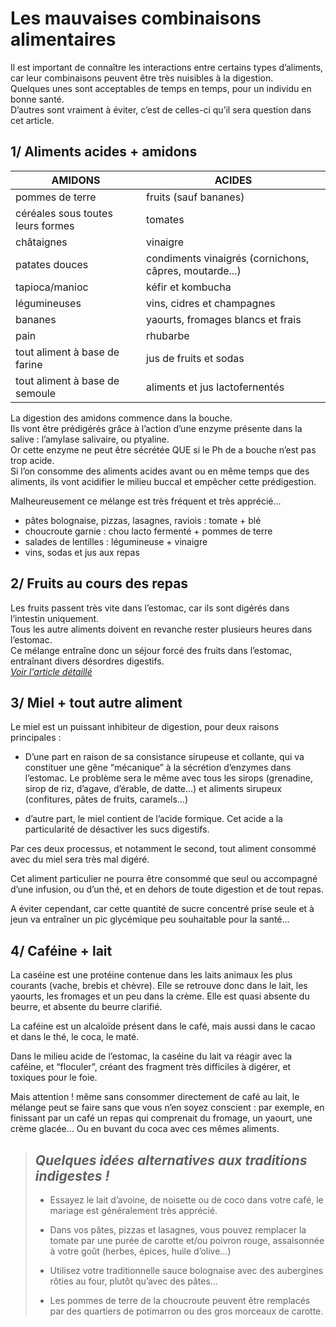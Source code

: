 # Les mauvaises combinaisons alimentaires

Il est important de connaître les interactions entre certains types d’aliments, car leur combinaisons peuvent être très nuisibles à la digestion.  
Quelques unes sont acceptables de temps en temps, pour un  individu en bonne santé.  
D’autres sont vraiment à éviter, c’est de celles-ci qu’il sera question dans cet article.  



## 1/ Aliments acides + amidons

| AMIDONS | ACIDES |
|--------|-------|
| pommes de terre | fruits (sauf bananes) |
| céréales sous toutes leurs formes | tomates |
| châtaignes | vinaigre |
| patates douces | condiments vinaigrés (cornichons, câpres, moutarde...) |
| tapioca/manioc | kéfir et kombucha |
| légumineuses | vins, cidres et champagnes |
| bananes | yaourts, fromages blancs et frais |
| pain | rhubarbe |
| tout aliment à base de farine | jus de fruits et sodas |
| tout aliment à base de semoule| aliments et jus lactofernentés |

La digestion des amidons commence dans la bouche.  
Ils vont être prédigérés grâce à l’action d’une enzyme présente dans la salive : l’amylase salivaire, ou ptyaline.  
Or cette enzyme ne peut être sécrétée QUE si le Ph de a bouche n’est pas trop acide.  
Si l’on consomme des aliments acides avant ou en même temps que des aliments, ils vont acidifier le milieu buccal et empêcher cette prédigestion.  

Malheureusement ce mélange est très fréquent et très apprécié…
 - pâtes bolognaise, pizzas, lasagnes, raviois : tomate + blé
 - choucroute garnie : chou lacto fermenté + pommes de terre
 - salades de lentilles : légumineuse + vinaigre
 - vins, sodas et jus aux repas
 
 

## 2/ Fruits au cours des repas
 
 Les fruits passent très vite dans l’estomac, car ils sont digérés dans l’intestin uniquement.   
 Tous les autre aliments doivent en revanche rester plusieurs heures dans l’estomac.  
 Ce mélange entraîne donc un séjour forcé des fruits dans l’estomac, entraînant divers désordres digestifs.  
 [_Voir l'article détaillé_](https://elsamorand.github.io/article/prudence-avec-les-fruits-2)
 


## 3/ Miel + tout autre aliment
 
 Le miel est un puissant inhibiteur de digestion, pour deux raisons principales :
 
 - D’une part en raison de sa consistance sirupeuse et collante, qui va constituer une gêne “mécanique” à la sécrétion d’enzymes dans l’estomac. Le problème sera le même avec tous les sirops (grenadine, sirop de riz, d’agave, d’érable, de datte…) et aliments sirupeux (confitures, pâtes de fruits, caramels…)  
 
 - d’autre part, le miel contient de l’acide formique. Cet acide a la particularité de désactiver les sucs digestifs. 

Par ces deux processus, et notamment le second, tout aliment consommé avec du miel sera très mal digéré.

Cet aliment particulier ne pourra être consommé que seul ou accompagné d’une infusion, ou d’un thé, et en dehors de toute digestion et de tout repas.

A éviter cependant, car cette quantité de sucre concentré prise seule et à jeun va entraîner un pic glycémique peu souhaitable pour la santé…



## 4/ Caféine + lait 

La caséine est une protéine contenue dans les laits animaux les plus courants (vache, brebis et chèvre). Elle se retrouve donc dans le lait, les yaourts, les fromages et un peu dans la crème. Elle est quasi absente du beurre, et absente du beurre clarifié.

La caféine est un alcaloïde présent dans le café, mais aussi dans le cacao et dans le thé, le coca, le maté.

Dans le milieu acide de l’estomac, la caséine du lait va réagir avec la caféine, et “floculer”, créant des fragment très difficiles à digérer, et toxiques pour le foie.

Mais attention ! même sans consommer directement de café au lait, le mélange peut se faire sans que vous n’en soyez conscient :
par exemple, en finissant par un café un repas qui comprenait du fromage, un yaourt, une crème glacée… Ou en buvant du coca avec ces mêmes aliments.




> ## _Quelques idées alternatives aux traditions indigestes !_
>
>  - Essayez le lait d’avoine, de noisette ou de coco dans votre café, le mariage est généralement très apprécié.
> 
>  - Dans vos pâtes, pizzas et lasagnes, vous pouvez remplacer la tomate par une purée de carotte et/ou poivron rouge, assaisonnée à votre goût (herbes, épices, huile d’olive…)
>
>  - Utilisez votre traditionnelle sauce bolognaise avec des aubergines rôties au four, plutôt qu’avec des pâtes…
> 
>  - Les pommes de terre de la choucroute peuvent être remplacés par des quartiers de potimarron ou des gros morceaux de carotte.





 
 

 



                                
